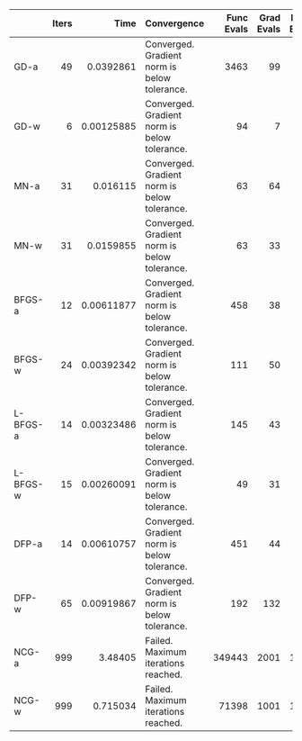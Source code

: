 |          |   Iters |       Time | Convergence                                  |   Func Evals |   Grad Evals |   Hess Evals |
|:---------|--------:|-----------:|:---------------------------------------------|-------------:|-------------:|-------------:|
| GD-a     |      49 | 0.0392861  | Converged. Gradient norm is below tolerance. |         3463 |           99 |            0 |
| GD-w     |       6 | 0.00125885 | Converged. Gradient norm is below tolerance. |           94 |            7 |            0 |
| MN-a     |      31 | 0.016115   | Converged. Gradient norm is below tolerance. |           63 |           64 |           32 |
| MN-w     |      31 | 0.0159855  | Converged. Gradient norm is below tolerance. |           63 |           33 |           32 |
| BFGS-a   |      12 | 0.00611877 | Converged. Gradient norm is below tolerance. |          458 |           38 |            0 |
| BFGS-w   |      24 | 0.00392342 | Converged. Gradient norm is below tolerance. |          111 |           50 |            0 |
| L-BFGS-a |      14 | 0.00323486 | Converged. Gradient norm is below tolerance. |          145 |           43 |            0 |
| L-BFGS-w |      15 | 0.00260091 | Converged. Gradient norm is below tolerance. |           49 |           31 |            0 |
| DFP-a    |      14 | 0.00610757 | Converged. Gradient norm is below tolerance. |          451 |           44 |            0 |
| DFP-w    |      65 | 0.00919867 | Converged. Gradient norm is below tolerance. |          192 |          132 |            0 |
| NCG-a    |     999 | 3.48405    | Failed. Maximum iterations reached.          |       349443 |         2001 |         1000 |
| NCG-w    |     999 | 0.715034   | Failed. Maximum iterations reached.          |        71398 |         1001 |         1000 |